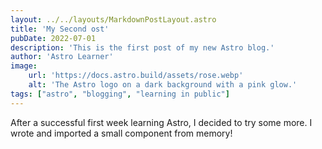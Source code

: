 ```yaml
---
layout: ../../layouts/MarkdownPostLayout.astro
title: 'My Second ost'
pubDate: 2022-07-01
description: 'This is the first post of my new Astro blog.'
author: 'Astro Learner'
image:
    url: 'https://docs.astro.build/assets/rose.webp'
    alt: 'The Astro logo on a dark background with a pink glow.'
tags: ["astro", "blogging", "learning in public"]
---
```

After a successful first week learning Astro, I decided to try some more. I wrote and imported a small component from memory!